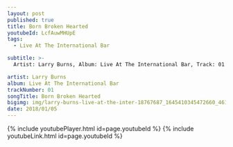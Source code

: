 ```yaml
---
layout: post
published: true
title: Born Broken Hearted
youtubeId: LcfAuwMHUpE
tags:
  - Live At The International Bar

subtitle: >-
  Artist: Larry Burns, Album: Live At The International Bar, Track: 01 , Title: Born Broken Hearted

artist: Larry Burns
album: Live At The International Bar
trackNumber: 01
songTitle: Born Broken Hearted
bigimg: img/larry-burns-live-at-the-inter-18767687_1645410345472660_4611724459318311544_n
date: 2018/01/05
---
```

{% include youtubePlayer.html id=page.youtubeId %}
{% include youtubeLink.html id=page.youtubeId %}
